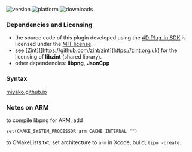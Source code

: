 ![version](https://img.shields.io/badge/version-17%2B-3E8B93)
![platform](https://img.shields.io/static/v1?label=platform&message=mac-intel%20|%20mac-arm%20|%20win-64&color=blue)
![downloads](https://img.shields.io/github/downloads/miyako/4d-plugin-zint-v2/total)

### Dependencies and Licensing

* the source code of this plugin developed using the [4D Plug-in SDK](https://github.com/4d/4D-Plugin-SDK) is licensed under the [MIT license](https://github.com/miyako/4d-plugin-gs/blob/master/LICENSE).
* see [Zint]([https://github.com/zint/zint](https://zint.org.uk) for the licensing of **libzint** (shared library).
* other dependencies: **libpng**, **JsonCpp**

### Syntax

[miyako.github.io](https://miyako.github.io/2019/11/27/4d-plugin-zint.html)

### Notes on ARM

to compile libpng for ARM, add

```
set(CMAKE_SYSTEM_PROCESSOR arm CACHE INTERNAL "")
```

to CMakeLists.txt, set architecture to `arm` in Xcode, build, `lipo -create`.
